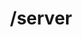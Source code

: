 ---
title: /server
position: 4.9
type: post
description: Tắt máy chủ ảo
left_code_blocks:
  - code_block: |-
      r = requests.get("http://portalurl/api/v1/server/{instance_id}/stop/", token="YOUR_TOKEN_KEY")
      print r.text
    title: Python
    language: python
right_code_blocks:
  - code_block: |-
      {
        "message": "string"
      }

    title: Response
    language: json
---